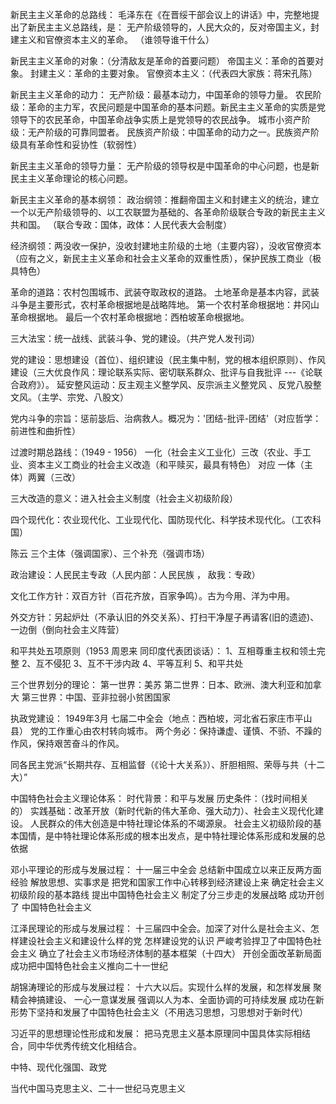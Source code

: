 新民主主义革命的总路线：
毛泽东在《在晋绥干部会议上的讲话》中，完整地提出了新民主主义总路线，是：
无产阶级领导的，人民大众的，反对帝国主义，封建主义和官僚资本主义的革命。
（谁领导谁干什么）


新民主主义革命的对象：（分清敌友是革命的首要问题）
帝国主义：革命的首要对象。
封建主义：革命的主要对象。
官僚资本主义：（代表四大家族：蒋宋孔陈）


新民主主义革命的动力：
无产阶级：最基本动力，中国革命的领导力量。
农民阶级：革命的主力军，农民问题是中国革命的基本问题。新民主主义革命的实质是党领导下的农民革命，中国革命战争实质上是党领导的农民战争。
城市小资产阶级：无产阶级的可靠同盟者。
民族资产阶级：中国革命的动力之一。民族资产阶级具有革命性和妥协性（软弱性）


新民主主义革命的领导力量：
无产阶级的领导权是中国革命的中心问题，也是新民主主义革命理论的核心问题。


新民主主义革命的基本纲领：
政治纲领：推翻帝国主义和封建主义的统治，建立一个以无产阶级领导的、以工农联盟为基础的、各革命阶级联合专政的新民主主义共和国。
（联合专政：国体，政体：人民代表大会制度）

经济纲领：两没收一保护，没收封建地主阶级的土地（主要内容），没收官僚资本（应有之义，新民主主义革命和社会主义革命的双重性质），保护民族工商业（极具特色）


革命的道路：农村包围城市、武装夺取政权的道路。
土地革命是基本内容，武装斗争是主要形式，农村革命根据地是战略阵地。
第一个农村革命根据地：井冈山革命根据地。
最后一个农村革命根据地：西柏坡革命根据地。

三大法宝：统一战线、武装斗争、党的建设。（共产党人发刊词）

党的建设：思想建设（首位）、组织建设（民主集中制，党的根本组织原则）、作风建设（三大优良作风：理论联系实际、密切联系群众、批评与自我批评 ---《论联合政府》）。
延安整风运动：反主观主义整学风、反宗派主义整党风
、反党八股整文风。（主学、宗党、八股文）

党内斗争的宗旨：惩前毖后、治病救人。概况为：'团结-批评-团结'（对应哲学：前进性和曲折性）


过渡时期总路线：（1949 - 1956）
一化（社会主义工业化）三改（农业、手工业、资本主义工商业的社会主义改造（和平赎买，最具有特色） 对应 一体（主体）两翼（三改）

三大改造的意义：进入社会主义制度（社会主义初级阶段）


四个现代化：农业现代化、工业现代化、国防现代化、科学技术现代化。（工农科国）


陈云 三个主体（强调国家）、三个补充（强调市场）


政治建设：人民民主专政（人民内部：人民民族 ， 敌我：专政）

文化工作方针：双百方针（百花齐放，百家争鸣）。古为今用、洋为中用。

外交方针：另起炉灶（不承认旧的外交关系）、打扫干净屋子再请客(旧的遗迹)、
一边倒（倒向社会主义阵营）

和平共处五项原则（1953 周恩来 同印度代表团谈话）：
1、互相尊重主权和领土完整
2、互不侵犯
3、互不干涉内政
4、平等互利
5、和平共处


三个世界划分的理论：
第一世界：美苏
第二世界：日本、欧洲、澳大利亚和加拿大
第三世界：中国、亚非拉弱小贫困国家

执政党建设：
1949年3月 七届二中全会（地点：西柏坡，河北省石家庄市平山县）  党的工作重心由农村转向城市。
两个务必：保持谦虚、谨慎、不骄、不躁的作风，保持艰苦奋斗的作风。

同各民主党派“长期共存、互相监督（《论十大关系》）、肝胆相照、荣辱与共（十二大）”






中国特色社会主义理论体系：
时代背景：和平与发展
历史条件：（找时间相关的）
实践基础：改革开放（新时代新的伟大革命、强大动力）、社会主义现代化建设。
人民群众的伟大创造是中特社理论体系的不竭源泉。
社会主义初级阶段的基本国情，是中特社理论体系形成的根本出发点，是中特社理论体系形成和发展的总依据



邓小平理论的形成与发展过程：
十一届三中全会      总结新中国成立以来正反两方面经验   解放思想、实事求是  把党和国家工作中心转移到经济建设上来   确定社会主义初级阶段的基本路线   提出中国特色社会主义       制定了分三步走的发展战略     成功开创了
中国特色社会主义


江泽民理论的形成与发展过程：
十三届四中全会。加深了对什么是社会主义、怎样建设社会主义和建设什么样的党
怎样建设党的认识   严峻考验捍卫了中国特色社会主义    确立了社会主义市场经济体制的基本框架（十四大）  开创全面改革新局面   成功把中国特色社会主义推向二十一世纪


胡锦涛理论的形成与发展过程：
十六大以后。实现什么样的发展，和怎样发展    聚精会神搞建设、 一心一意谋发展   强调以人为本、全面协调的可持续发展   成功在新形势下坚持和发展了中国特色社会主义（不用选习思想，习思想对于新时代）



习近平的思想理论性形成和发展：
把马克思主义基本原理同中国具体实际相结合，同中华优秀传统文化相结合。

中特、现代化强国、政党

当代中国马克思主义、二十一世纪马克思主义








